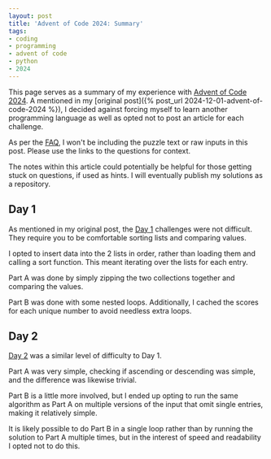 ```yaml
---
layout: post
title: 'Advent of Code 2024: Summary'
tags:
- coding
- programming
- advent of code
- python
- 2024
---
```


This page serves as a summary of my experience with [Advent of Code
2024](https://adventofcode.com/). A mentioned in my [original post]({% post_url
2024-12-01-advent-of-code-2024 %}), I decided against forcing myself to learn
another programming language as well as opted not to post an article for each
challenge.

As per the [FAQ](https://adventofcode.com/2024/about), I won't be including the
puzzle text or raw inputs in this post. Please use the links to the questions
for context.

The notes within this article could potentially be helpful for those getting
stuck on questions, if used as hints. I will eventually publish my solutions as
a repository.

## Day 1

As mentioned in my original post, the [Day
1](https://adventofcode.com/2024/day/1) challenges were not difficult. They
require you to be comfortable sorting lists and comparing values.

I opted to insert data into the 2 lists in order, rather than loading them and
calling a sort function. This meant iterating over the lists for each entry.

Part A was done by simply zipping the two collections together and comparing
the values.

Part B was done with some nested loops. Additionally, I cached the scores for
each unique number to avoid needless extra loops.

## Day 2

[Day 2](https://adventofcode.com/2024/day/2) was a similar level of difficulty
to Day 1.

Part A was very simple,
checking if ascending or descending was simple, and the difference was likewise
trivial.

Part B is a little more involved, but I ended up opting to run the same
algorithm as Part A on multiple versions of the input that omit single entries,
making it relatively simple.

It is likely possible to do Part B in a single loop rather than by running the
solution to Part A multiple times, but in the interest of speed and readability
I opted not to do this.
